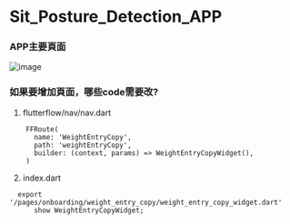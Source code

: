 # Sit_Posture_Detection_APP
### APP主要頁面
![image](https://github.com/Wilbur0912/Sit_Posture_Detection_APP/assets/89004015/cf58b271-c9c7-47da-8f83-13efe9dd1565)


### 如果要增加頁面，哪些code需要改?

1. flutterflow/nav/nav.dart

```
    FFRoute(
      name: 'WeightEntryCopy',
      path: 'weightEntryCopy',
      builder: (context, params) => WeightEntryCopyWidget(),
    )
```

2. index.dart
```
  export '/pages/onboarding/weight_entry_copy/weight_entry_copy_widget.dart'
      show WeightEntryCopyWidget;
```
